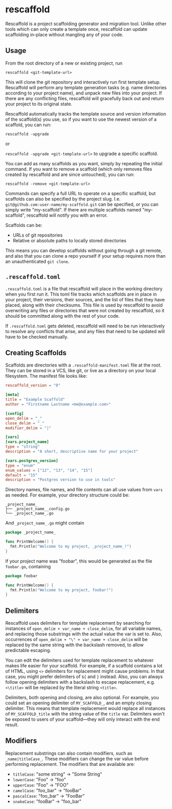 # rescaffold

Rescaffold is a project scaffolding generator and migration tool. Unlike other tools which can only create a template once, rescaffold can update scaffolding in-place without mangling any of your code.

## Usage

From the root directory of a new or existing project, run

`rescaffold <git-template-url>`

This will clone the git repository and interactively run first template setup. Rescaffold will perform any template generation tasks (e.g. name directories according to your project name), and unpack new files into your project. If there are any conflicting files, rescaffold will gracefully back out and return your project to its original state.

Rescaffold automatically tracks the template source and version information of the scaffold(s) you use, so if you want to use the newest version of a scaffold, you can run:

`rescaffold -upgrade`

or

`rescaffold -upgrade <git-template-url>` to upgrade a specific scaffold.

You can add as many scaffolds as you want, simply by repeating the initial command. If you want to remove a scaffold (which only removes files created by rescaffold and are since untouched), you can run:

`rescaffold -remove <git-template-url>`

Commands can specify a full URL to operate on a specific scaffold, but scaffolds can also be specified by the project slug. I.e. `git@github.com:user-name/my-scaffold.git` can be specified, or you can simply write "my-scaffold". If there are multiple scaffolds named "my-scaffold", rescaffold will notify you with an error.

Scaffolds can be:

* URLs of git repositories
* Relative or absolute paths to locally stored directories

This means you can develop scaffolds without going through a git remote, and also that you can clone a repo yourself if your setup requires more than an unauthenticated `git clone`.

## `.rescaffold.toml`

`.rescaffold.toml` is a file that rescaffold will place in the working directory when you first run it. This toml file tracks which scaffolds are in place in your project, their versions, their sources, and the list of files that they have placed, along with their checksums. This file is used by rescaffold to avoid overwriting any files or directories that were not created by rescaffold, so it should be committed along with the rest of your code.

If `.rescaffold.toml` gets deleted, rescaffold will need to be run interactively to resolve any conflicts that arise, and any files that need to be updated will have to be checked manually.

## Creating Scaffolds

Scaffolds are directories with a `.rescaffold-manifest.toml` file at the root. They can be stored in a VCS, like git, or live as a directory on your local filesystem. The manifest file looks like:

```toml
rescaffold_version = "0"

[meta]
title = "Example Scaffold"
author = "Firstname Lastname <me@example.com>"

[config]
open_delim = "_"
close_delim = "_"
modifier_delim = "|"

[vars]
[vars.project_name]
type = "string"
description = "A short, descriptive name for your project"

[vars.postgres_version]
type = "enum"
enum_values = ["12", "13", "14", "15"]
default = "15"
description = "Postgres version to use in tools"
```

Directory names, file names, and file contents can all use values from `vars` as needed. For example, your directory structure could be:

```
_project_name_
├── _project_name__config.go
└── _project_name_.go
```

And `_project_name_.go` might contain

```go
package _project_name_

func PrintWelcome() {
  fmt.Println("Welcome to my project, _project_name_!")
}
```

If your project name was "foobar", this would be generated as the file `foobar.go`, containing

```go
package foobar

func PrintWelcome() {
  fmt.Println("Welcome to my project, foobar!")
}
```

## Delimiters

Rescaffold uses delimiters for template replacement by searching for instances of `open_delim + var_name + close_delim`, for all variable names, and replacing those substrings with the actual value the var is set to. Also, occurrences of `open_delim + "\" + var_name + close_delim` will be replaced by the same string with the backslash removed, to allow predictable escaping.

You can edit the delimiters used for template replacement to whatever makes life easier for your scaffold. For example, if a scaffold contains a lot of HTML, using `<>` delimiters for replacement might cause problems. In that case, you might prefer delimiters of `${` and `}` instead. Also, you can always follow opening delimiters with a backslash to escape replacement, e.g. `<\title>` will be replaced by the literal string `<title>`.

Delimiters, both opening and closing, are also optional. For example, you could set an opening delimiter of `MY_SCAFFOLD_`, and an empty closing delimiter. This means that template replacement would replace all instances of `MY_SCAFFOLD_title` with the string value of the `title` var. Delimiters won't be exposed to users of your scaffold—they will only interact with the end result.

## Modifiers

Replacement substrings can also contain modifiers, such as `_name|titleCase_`. These modifiers can change the var value before performing replacement. The modifiers that are available are:

* `titleCase`: "some string" -> "Some String"
* `lowerCase`: "Foo" -> "foo"
* `upperCase`: "Foo" -> "FOO"
* `camelCase`: "foo_bar" -> "fooBar"
* `pascalCase`: "foo_bar" -> "FooBar"
* `snakeCase`: "fooBar" -> "foo_bar"
